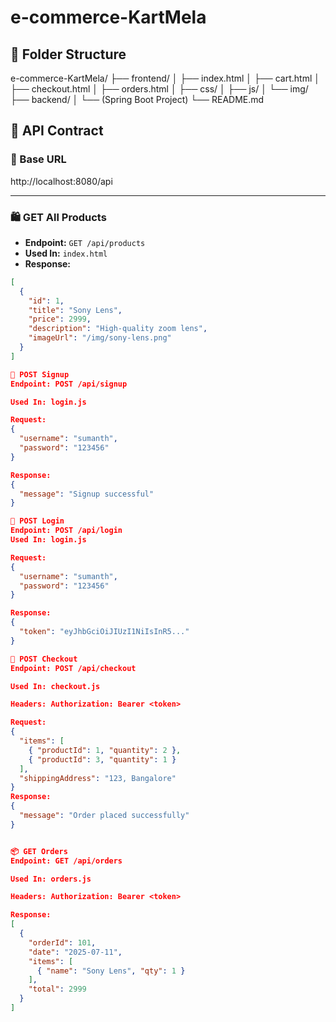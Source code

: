 # e-commerce-KartMela

## 📁 Folder Structure
e-commerce-KartMela/
├── frontend/
│ ├── index.html
│ ├── cart.html
│ ├── checkout.html
│ ├── orders.html
│ ├── css/
│ ├── js/
│ └── img/
├── backend/
│ └── (Spring Boot Project)
└── README.md

## 📡 API Contract

### 🧩 Base URL
http://localhost:8080/api


---

### 🛍️ GET All Products

- **Endpoint:** `GET /api/products`  
- **Used In:** `index.html`  
- **Response:**

```json
[
  {
    "id": 1,
    "title": "Sony Lens",
    "price": 2999,
    "description": "High-quality zoom lens",
    "imageUrl": "/img/sony-lens.png"
  }
]

🔐 POST Signup
Endpoint: POST /api/signup

Used In: login.js

Request:
{
  "username": "sumanth",
  "password": "123456"
}

Response:
{
  "message": "Signup successful"
}

🔐 POST Login
Endpoint: POST /api/login
Used In: login.js

Request:
{
  "username": "sumanth",
  "password": "123456"
}

Response:
{
  "token": "eyJhbGciOiJIUzI1NiIsInR5..."
}

🧾 POST Checkout
Endpoint: POST /api/checkout

Used In: checkout.js

Headers: Authorization: Bearer <token>

Request:
{
  "items": [
    { "productId": 1, "quantity": 2 },
    { "productId": 3, "quantity": 1 }
  ],
  "shippingAddress": "123, Bangalore"
}
Response:
{
  "message": "Order placed successfully"
}


📦 GET Orders
Endpoint: GET /api/orders

Used In: orders.js

Headers: Authorization: Bearer <token>

Response:
[
  {
    "orderId": 101,
    "date": "2025-07-11",
    "items": [
      { "name": "Sony Lens", "qty": 1 }
    ],
    "total": 2999
  }
]

